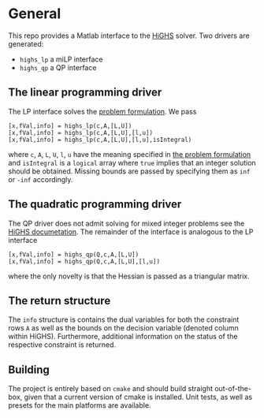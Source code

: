 # General

This repo provides a Matlab interface to the [HiGHS](https://highs.dev/) solver. Two drivers are generated:
- `highs_lp` a miLP interface
- `highs_qp` a QP interface

## The linear programming driver

The LP interface solves the [problem formulation](https://ergo-code.github.io/HiGHS/dev/#Specification). We pass

```
[x,fVal,info] = highs_lp(c,A,[L,U])
[x,fVal,info] = highs_lp(c,A,[L,U],[l,u])
[x,fVal,info] = highs_lp(c,A,[L,U],[l,u],isIntegral)
```

where `c`, `A`, `L`, `U`, `l`, `u` have the meaning specified in [the problem formulation](https://ergo-code.github.io/HiGHS/dev/#Specification) and `isIntegral` is a `logical` array where `true` implies that an integer solution should be obtained.
Missing bounds are passed by specifying them as `inf` or `-inf` accordingly.

## The quadratic programming driver

The QP driver does not admit solving for mixed integer problems see the [HiGHS documetation](https://ergo-code.github.io/HiGHS/dev/#Specification). The remainder of the interface is analogous to the LP interface

```
[x,fVal,info] = highs_qp(Q,c,A,[L,U])
[x,fVal,info] = highs_qp(Q,c,A,[L,U],[l,u])
```

where the only novelty is that the Hessian is passed as a triangular matrix.

## The return structure

The `info` structure is contains the dual variables for both the constraint rows `A` as well as the bounds on the decision variable (denoted column within HiGHS). Furthermore, additional information on the status of the respective constraint is returned.


## Building

The project is entirely based on `cmake` and should build straight out-of-the-box, given that a current version of cmake is installed. 
Unit tests, as well as presets for the main platforms are available.

